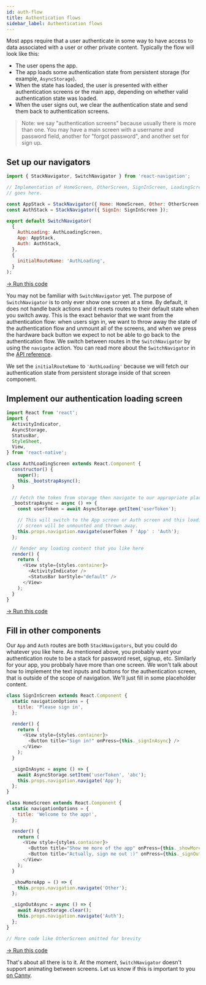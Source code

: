 ```yaml
---
id: auth-flow
title: Authentication flows
sidebar_label: Authentication flows
---
```


Most apps require that a user authenticate in some way to have access to data associated with a user or other private content. Typically the flow will look like this:

* The user opens the app.
* The app loads some authentication state from persistent storage (for example, `AsyncStorage`).
* When the state has loaded, the user is presented with either authentication screens or the main app, depending on whether valid authentication state was loaded.
* When the user signs out, we clear the authentication state and send them back to authentication screens.

> Note: we say "authentication screens" because usually there is more than one. You may have a main screen with a username and password field, another for "forgot password", and another set for sign up.

## Set up our navigators

```js
import { StackNavigator, SwitchNavigator } from 'react-navigation';

// Implementation of HomeScreen, OtherScreen, SignInScreen, LoadingScreen
// goes here.

const AppStack = StackNavigator({ Home: HomeScreen, Other: OtherScreen });
const AuthStack = StackNavigator({ SignIn: SignInScreen });

export default SwitchNavigator(
  {
    AuthLoading: AuthLoadingScreen,
    App: AppStack,
    Auth: AuthStack,
  },
  {
    initialRouteName: 'AuthLoading',
  }
);
```
<a href="https://snack.expo.io/@react-navigation/auth-flow" target="blank" class="run-code-button">&rarr; Run this code</a>

You may not be familiar with `SwitchNavigator` yet. The purpose of `SwitchNavigator` is to only ever show one screen at a time. By default, it does not handle back actions and it resets routes to their default state when you switch away. This is the exact behavior that we want from the authentication flow: when users sign in, we want to throw away the state of the authentication flow and unmount all of the screens, and when we press the hardware back button we expect to not be able to go back to the authentication flow. We switch between routes in the `SwitchNavigator` by using the `navigate` action. You can read more about the `SwitchNavigator` in the [API reference](/docs/switch-navigator).

We set the `initialRouteName` to `'AuthLoading'` because we will fetch our authentication state from persistent storage inside of that screen component.

## Implement our authentication loading screen

```js
import React from 'react';
import {
  ActivityIndicator,
  AsyncStorage,
  StatusBar,
  StyleSheet,
  View,
} from 'react-native';

class AuthLoadingScreen extends React.Component {
  constructor() {
    super();
    this._bootstrapAsync();
  }

  // Fetch the token from storage then navigate to our appropriate place
  _bootstrapAsync = async () => {
    const userToken = await AsyncStorage.getItem('userToken');

    // This will switch to the App screen or Auth screen and this loading
    // screen will be unmounted and thrown away.
    this.props.navigation.navigate(userToken ? 'App' : 'Auth');
  };

  // Render any loading content that you like here
  render() {
    return (
      <View style={styles.container}>
        <ActivityIndicator />
        <StatusBar barStyle="default" />
      </View>
    );
  }
}
```
<a href="https://snack.expo.io/@react-navigation/auth-flow" target="blank" class="run-code-button">&rarr; Run this code</a>

## Fill in other components

Our `App` and `Auth` routes are both `StackNavigators`, but you could do whatever you like here. As mentioned above, you probably want your authentication route to be a stack for password reset, signup, etc. Similarly for your app, you probbaly have more than one screen. We won't talk about how to implement the text inputs and buttons for the authentication screen, that is outside of the scope of navigation. We'll just fill in some placeholder content.

```js
class SignInScreen extends React.Component {
  static navigationOptions = {
    title: 'Please sign in',
  };

  render() {
    return (
      <View style={styles.container}>
        <Button title="Sign in!" onPress={this._signInAsync} />
      </View>
    );
  }

  _signInAsync = async () => {
    await AsyncStorage.setItem('userToken', 'abc');
    this.props.navigation.navigate('App');
  };
}

class HomeScreen extends React.Component {
  static navigationOptions = {
    title: 'Welcome to the app!',
  };

  render() {
    return (
      <View style={styles.container}>
        <Button title="Show me more of the app" onPress={this._showMoreApp} />
        <Button title="Actually, sign me out :)" onPress={this._signOutAsync} />
      </View>
    );
  }

  _showMoreApp = () => {
    this.props.navigation.navigate('Other');
  };

  _signOutAsync = async () => {
    await AsyncStorage.clear();
    this.props.navigation.navigate('Auth');
  };
}

// More code like OtherScreen omitted for brevity
```
<a href="https://snack.expo.io/@react-navigation/auth-flow" target="blank" class="run-code-button">&rarr; Run this code</a>

That's about all there is to it. At the moment, `SwitchNavigator` doesn't support animating between screens. Let us know if this is important to you [on Canny](https://react-navigation.canny.io/feature-requests).